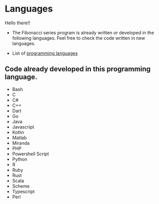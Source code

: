 # Languages

Hello there!!

- The Fibonacci series program is already written or developed in the following languages. Feel free to check the code written in new languages.

- List of [programming languages](https://en.wikipedia.org/wiki/List_of_programming_languages)

## Code already developed in this programming language.

- Bash
- C
- C#
- C++
- Dart
- Go
- Java
- Javascript
- Kotlin
- Matlab
- Miranda
- PHP
- Powershell Script
- Python
- R
- Ruby
- Rust
- Scala
- Scheme
- Typescript
- Perl
